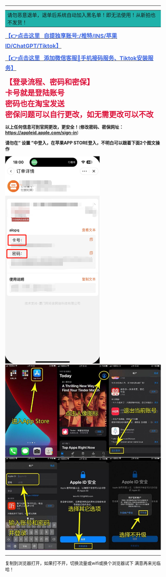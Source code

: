

------

<table><tr><td bgcolor=#20B2AA
><font size=3>请勿恶意退单，退单后系统自动加入黑名单！即无法使用！从新拍也不发货！</td></tr></table></font>


**[<font size=4 color=#4169E1>【👉点击这里   自提独享账号:/推特/INS/苹果lD/ChatGPT/Tiktok】</font>](http://uuohh8.top/)**

**[<font size=4 color=#4169E1>【👉点击这里   添加微信客服📱手机接码服务、Tiktok安装服务】</font>](Wechat/Wechat.md)**

**<font size=5 color=#DC143C>【登录流程、密码和密保】<br />卡号就是登陆账号<br />密码也在淘宝发送<br />密保问题可以自行更改，如无需更改可以不改<br /></font>**

**以上任何信息可到官网更改，更安全！**(**修改密码、密保网址：https://appleid.apple.com/sign-in**)

**请勿在“ 设置 ”中登入，在苹果APP STORE登入，不明白可以跟着下面2个图文操作**

![](微信截图_20230526181105.png) ![](login.png)

------

复制到浏览器打开，如果打不开，切换流量或wifi或换个浏览器试下
满意再来光临哈！